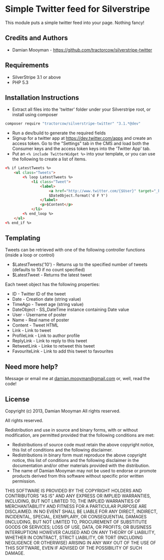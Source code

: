 # Simple Twitter feed for Silverstripe

This module puts a simple twitter feed into your page. Nothing fancy!

## Credits and Authors

 * Damian Mooyman - <https://github.com/tractorcow/silverstripe-twitter>

## Requirements

 * SilverStripe 3.1 or above
 * PHP 5.3

## Installation Instructions

 * Extract all files into the 'twitter' folder under your Silverstripe root, or install using composer

```bash
composer require "tractorcow/silverstripe-twitter" "3.1.*@dev"
```

 * Run a dev/build to generate the required fields
 * Signup for a twitter app at https://dev.twitter.com/apps and create an access token. Go
   to the "Settings" tab in the CMS and load both the Consumer keys and the access token keys
   into the 'Twitter App' tab.
 * Put an `<% include TwitterWidget %>` into your template, or you can use the following to
   create a list of items.

```html
<% if LatestTweets %>
	<ul class="Tweets">
		<% loop LatestTweets %>
			<li class="Tweet">
				<label>
					<a href="http://www.twitter.com/{$User}" target="_blank" class="User">@$User</a>
					$DateObject.format('d F Y')
				</label>
				<p>$Content</p>
			</li>
		<% end_loop %>
	</ul>
<% end_if %>
```

## Templating

Tweets can be retrieved with one of the following controller functions (inside a loop or control)

 * $LatestTweets('10') - Returns up to the specified number of tweets (defaults to 10 if no count specified)
 * $LatestTweet - Returns the latest tweet

Each tweet object has the following properties:

 * ID - Twitter ID of the tweet
 * Date - Creation date (string value)
 * TimeAgo - Tweet age (string value)
 * DateObject - SS_DateTime instance containing Date value
 * User - Username of poster
 * Name - Real name of poster
 * Content - Tweet HTML
 * Link - Link to tweet
 * ProfileLink - Link to author profile
 * ReplyLink - Link to reply to this tweet
 * RetweetLink - Linke to retweet this tweet
 * FavouriteLink - Link to add this tweet to favourites

## Need more help?

Message or email me at damian.mooyman@gmail.com or, well, read the code!

## License

Copyright (c) 2013, Damian Mooyman
All rights reserved.

All rights reserved.

Redistribution and use in source and binary forms, with or without
modification, are permitted provided that the following conditions are met:

 * Redistributions of source code must retain the above copyright
   notice, this list of conditions and the following disclaimer.
 * Redistributions in binary form must reproduce the above copyright
   notice, this list of conditions and the following disclaimer in the
   documentation and/or other materials provided with the distribution.
 * The name of Damian Mooyman may not be used to endorse or promote products
   derived from this software without specific prior written permission.

THIS SOFTWARE IS PROVIDED BY THE COPYRIGHT HOLDERS AND CONTRIBUTORS "AS IS" AND
ANY EXPRESS OR IMPLIED WARRANTIES, INCLUDING, BUT NOT LIMITED TO, THE IMPLIED
WARRANTIES OF MERCHANTABILITY AND FITNESS FOR A PARTICULAR PURPOSE ARE
DISCLAIMED. IN NO EVENT SHALL <COPYRIGHT HOLDER> BE LIABLE FOR ANY
DIRECT, INDIRECT, INCIDENTAL, SPECIAL, EXEMPLARY, OR CONSEQUENTIAL DAMAGES
(INCLUDING, BUT NOT LIMITED TO, PROCUREMENT OF SUBSTITUTE GOODS OR SERVICES;
LOSS OF USE, DATA, OR PROFITS; OR BUSINESS INTERRUPTION) HOWEVER CAUSED AND
ON ANY THEORY OF LIABILITY, WHETHER IN CONTRACT, STRICT LIABILITY, OR TORT
(INCLUDING NEGLIGENCE OR OTHERWISE) ARISING IN ANY WAY OUT OF THE USE OF THIS
SOFTWARE, EVEN IF ADVISED OF THE POSSIBILITY OF SUCH DAMAGE.
